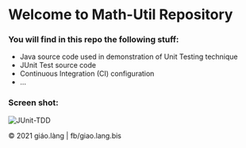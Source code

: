 # Welcome to Math-Util Repository

### You will find in this repo the following stuff:
* Java source code used in demonstration of Unit Testing technique
* JUnit Test source code
* Continuous Integration (CI) configuration
* ...

### Screen shot:
![JUnit-TDD](https://github.com/doit-now/math-util-1504/blob/main/images/math-util-intro.png)

© 2021 giáo.làng | fb/giao.lang.bis